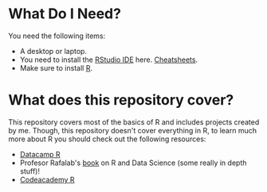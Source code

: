 # What Do I Need?
You need the following items:
* A desktop or laptop.
* You need to install the [RStudio IDE](https://rstudio.com/products/rstudio/) here. [Cheatsheets](https://rstudio.com/resources/cheatsheets/).
* Make sure to install [R](https://cran.r-project.org/).
# What does this repository cover?
This repository covers most of the basics of R and includes projects created by me. Though, this repository doesn't cover everything in R, to learn much more about R you should check out the following resources:
* [Datacamp R](https://www.statmethods.net/index.html)
* Profesor Rafalab's [book](https://rafalab.github.io/dsbook/) on R and Data Science (some really in depth stuff)!
* [Codeacademy R](https://www.codecademy.com/learn/learn-r)
